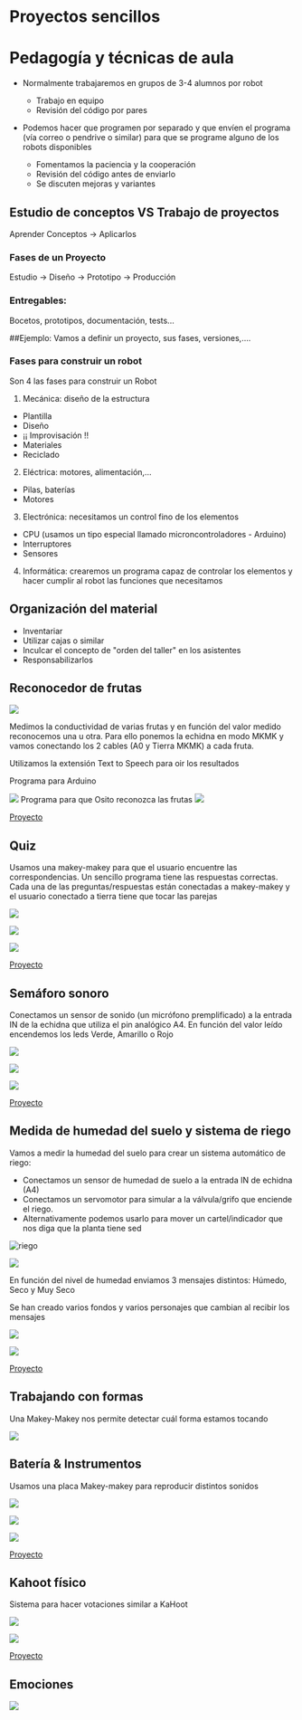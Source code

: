 # Proyectos sencillos


# Pedagogía y técnicas de aula


* Normalmente trabajaremos en grupos de 3-4 alumnos por robot
    * Trabajo en equipo
    * Revisión del código por pares
        
* Podemos hacer que programen por separado y que envíen el programa (vía correo o pendrive o similar) para que se programe alguno de los robots disponibles
    * Fomentamos la paciencia y la cooperación
    * Revisión del código antes de enviarlo
    * Se discuten mejoras y variantes
    
## Estudio de conceptos VS Trabajo de proyectos

Aprender Conceptos -> Aplicarlos

### Fases de un Proyecto

Estudio -> Diseño -> Prototipo -> Producción

### Entregables:

Bocetos, prototipos, documentación, tests...



##Ejemplo: Vamos a definir un proyecto, sus fases, versiones,....
    
### Fases para construir  un robot

Son 4 las fases para construir un Robot

1. Mecánica: diseño de la estructura
  * Plantilla
  * Diseño
  * ¡¡ Improvisación !!
  * Materiales
  * Reciclado
2. Eléctrica: motores, alimentación,...
  * Pilas, baterías
  * Motores
3. Electrónica: necesitamos un control fino de los elementos
  * CPU (usamos un tipo especial llamado microncontroladores - Arduino)
  * Interruptores
  * Sensores
4. Informática: crearemos un programa capaz de controlar los elementos y hacer cumplir al robot las funciones que necesitamos	    

## Organización del material

* Inventariar
* Utilizar cajas o similar
* Inculcar el concepto de "orden del taller" en los asistentes
* Responsabilizarlos


## Reconocedor de frutas

![](../images/Proyecto2b.jpg)

Medimos la conductividad de varias frutas y en función del valor medido reconocemos una u otra. Para ello ponemos la echidna en modo MKMK y vamos conectando los 2 cables (A0 y Tierra MKMK) a cada fruta.

Utilizamos la extensión Text to Speech para oir los resultados

Programa para Arduino

![](../images/Frutas-arduino.png)
Programa para que Osito reconozca las frutas
![](../images/Frutas-osito.png)

[Proyecto](https://planet.mblock.cc/project/projectshare/103635)

## Quiz

Usamos una makey-makey para que el usuario encuentre las correspondencias. Un sencillo programa tiene las respuestas correctas. Cada una de las preguntas/respuestas están conectadas a makey-makey y el usuario conectado a tierra tiene que tocar las parejas

![](../images/Proyecto3b.jpg)

![](../images/Proyecto3.jpg)

![](../images/Quizz-blocks.png)

[Proyecto](https://scratch.mit.edu/projects/341130424/)

## Semáforo sonoro

Conectamos un sensor de sonido (un micrófono premplificado) a la entrada IN de la echidna que utiliza el pin analógico A4. En función del valor leído encendemos los leds Verde, Amarillo o Rojo

![](../images/Proyecto4b.jpg)

![](../images/Proyecto4.jpg)

![](../images/NivelSonoro.png)

[Proyecto](https://planet.mblock.cc/project/projectshare/103651)

## Medida de humedad del suelo y sistema de riego

Vamos a medir la humedad del suelo para crear un sistema automático de riego:

* Conectamos un sensor de humedad de suelo a la entrada IN de echidna (A4)
* Conectamos un servomotor para simular a la válvula/grifo que enciende el riego. 
* Alternativamente podemos usarlo para mover un cartel/indicador que nos diga que la planta tiene sed

![riego](../images/Riego.png)

![](../images/SensorHumedadArduino.png)

En función del nivel de humedad enviamos 3 mensajes distintos: Húmedo, Seco y Muy Seco

Se han creado varios fondos y varios personajes que cambian al recibir los mensajes

![](../images/SensorHumedadFondo.png)

![](../images/SensorHumedadObjetos.png)

[Proyecto](https://planet.mblock.cc/project/103662)


## Trabajando con formas

Una Makey-Makey nos permite detectar cuál forma estamos tocando

![](../images/Proyecto1.jpg)

## Batería & Instrumentos

Usamos una placa Makey-makey para reproducir distintos sonidos

![](../images/MMBateria.png)

![](../images/Notas.png)

![](../images/instrumento.png)


[Proyecto](https://scratch.mit.edu/projects/340880761/)

## Kahoot físico

Sistema para hacer votaciones similar a KaHoot

![](../images/khoot.jpg)

![](../images/)

[Proyecto](https://scratch.mit.edu/projects/340884761/)

## Emociones

![](../images/Emociones.jpg)

